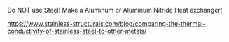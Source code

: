 Do NOT use Steel! Make a Aluminum or Aluminum Nitride Heat exchanger!

https://www.stainless-structurals.com/blog/comparing-the-thermal-conductivity-of-stainless-steel-to-other-metals/
